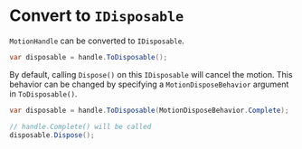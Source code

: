 # Convert to `IDisposable`

`MotionHandle` can be converted to `IDisposable`.

```cs
var disposable = handle.ToDisposable();
```

By default, calling `Dispose()` on this `IDisposable` will cancel the motion. This behavior can be changed by specifying a `MotionDisposeBehavior` argument in `ToDisposable()`.

```cs
var disposable = handle.ToDisposable(MotionDisposeBehavior.Complete);

// handle.Complete() will be called
disposable.Dispose();
```
